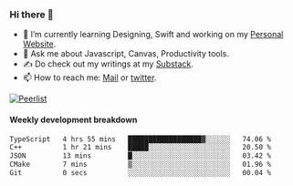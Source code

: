 ### Hi there 👋

- 🌱 I’m currently learning Designing, Swift and working on my [Personal Website](https://kvaishak.com/).
- 💬 Ask me about Javascript, Canvas,  Productivity tools. 
- :writing_hand: Do check out my writings at my [Substack](https://kvaishak.substack.com/).
- 📫 How to reach me: [Mail](mailto:vaishak.kaippanchery@gmail.com) or [twitter](https://twitter.com/kvaishack).

[![Peerlist](https://github-readme-badge.peerlist.io/api/vaishak)](https://peerlist.io/vaishak)

#### Weekly development breakdown

<!--START_SECTION:waka-->

```txt
TypeScript   4 hrs 55 mins   ██████████████████▓░░░░░░   74.06 %
C++          1 hr 21 mins    █████░░░░░░░░░░░░░░░░░░░░   20.50 %
JSON         13 mins         █░░░░░░░░░░░░░░░░░░░░░░░░   03.42 %
CMake        7 mins          ▒░░░░░░░░░░░░░░░░░░░░░░░░   01.96 %
Git          0 secs          ░░░░░░░░░░░░░░░░░░░░░░░░░   00.04 %
```

<!--END_SECTION:waka-->
